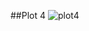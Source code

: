 ##Plot 4
![plot4](https://cloud.githubusercontent.com/assets/10600024/7324984/b9afd9f2-ea80-11e4-9a13-96f0e271efc0.png)
